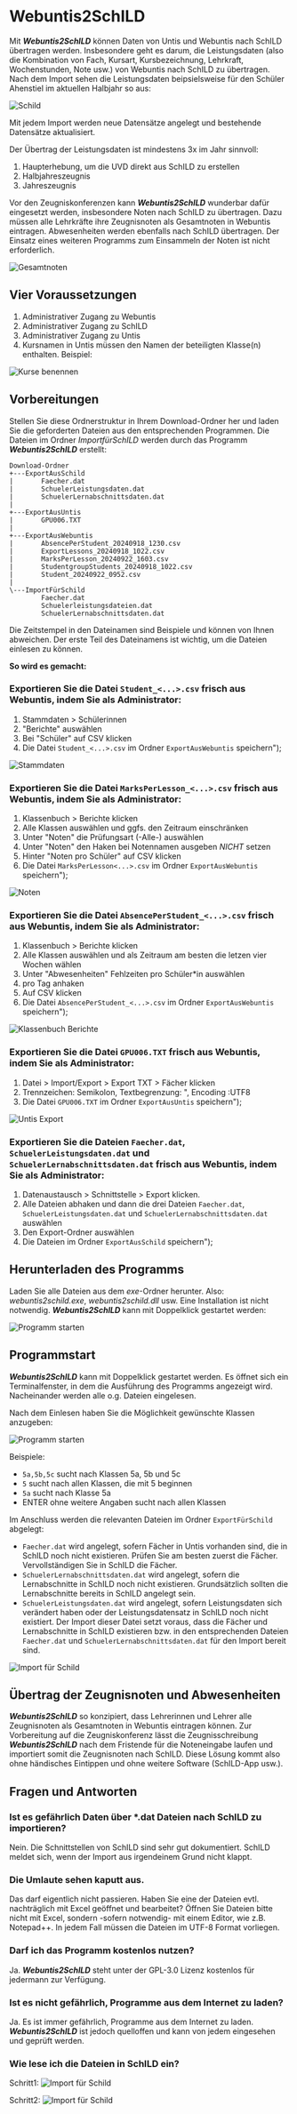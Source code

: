 # Webuntis2SchILD

Mit **_Webuntis2SchILD_** können Daten von Untis und Webuntis nach SchILD übertragen werden. Insbesondere geht es darum, die Leistungsdaten (also die Kombination von Fach, Kursart, Kursbezeichnung, Lehrkraft, Wochenstunden, Note usw.) von Webuntis nach SchILD zu übertragen. Nach dem Import sehen die Leistungsdaten beipsielsweise für den Schüler Ahenstiel im aktuellen Halbjahr so aus:

![Schild](https://github.com/stbaeumer/webuntis2schild/blob/main/bilder/schild.png?raw=true)

Mit jedem Import werden neue Datensätze angelegt und bestehende Datensätze aktualisiert.

Der Übertrag der Leistungsdaten ist mindestens 3x im Jahr sinnvoll:

1. Haupterhebung, um die UVD direkt aus SchILD zu erstellen
2. Halbjahreszeugnis 
3. Jahreszeugnis

Vor den Zeugniskonferenzen kann **_Webuntis2SchILD_** wunderbar dafür eingesetzt werden, insbesondere Noten nach SchILD zu übertragen. Dazu müssen alle Lehrkräfte ihre Zeugnisnoten als Gesamtnoten in Webuntis eintragen. 
Abwesenheiten werden ebenfalls nach SchILD übertragen. Der Einsatz eines weiteren Programms zum Einsammeln der Noten ist nicht erforderlich.

![Gesamtnoten](https://github.com/stbaeumer/webuntis2schild/blob/main/bilder/gesamtnoten.png?raw=true)

## Vier Voraussetzungen

1. Administrativer Zugang zu Webuntis
2. Administrativer Zugang zu SchILD
3. Administrativer Zugang zu Untis
4. Kursnamen in Untis müssen den Namen der beteiligten Klasse(n) enthalten. Beispiel: 

![Kurse benennen](https://github.com/stbaeumer/webuntis2schild/blob/main/bilder/kurse.png?raw=true)

## Vorbereitungen

Stellen Sie diese Ordnerstruktur in Ihrem Download-Ordner her und laden Sie die geforderten Dateien aus den entsprechenden Programmen. Die Dateien im Ordner *ImportfürSchILD* werden durch das Programm **_Webuntis2SchILD_** erstellt:

```
Download-Ordner
+---ExportAusSchild
|       Faecher.dat
|       SchuelerLeistungsdaten.dat
|       SchuelerLernabschnittsdaten.dat
|       
+---ExportAusUntis
|       GPU006.TXT
|       
+---ExportAusWebuntis
|       AbsencePerStudent_20240918_1230.csv
|       ExportLessons_20240918_1022.csv
|       MarksPerLesson_20240922_1603.csv
|       StudentgroupStudents_20240918_1022.csv
|       Student_20240922_0952.csv
|       
\---ImportFürSchild
        Faecher.dat
        Schuelerleistungsdateien.dat
        SchuelerLernabschnittsdaten.dat
```
Die Zeitstempel in den Dateinamen sind Beispiele und können von Ihnen abweichen. Der erste Teil des Dateinamens ist wichtig, um die Dateien einlesen zu können.



**So wird es gemacht:**

### Exportieren Sie die Datei `Student_<...>.csv` frisch aus Webuntis, indem Sie als Administrator:

1. Stammdaten > Schülerinnen
1. "Berichte" auswählen
1. Bei "Schüler" auf CSV klicken
1. Die Datei `Student_<...>.csv` im Ordner `ExportAusWebuntis` speichern");

![Stammdaten](https://github.com/stbaeumer/webuntis2schild/blob/main/bilder/stammdaten.png?raw=true)

### Exportieren Sie die Datei `MarksPerLesson_<...>.csv` frisch aus Webuntis, indem Sie als Administrator:

1. Klassenbuch > Berichte klicken
1. Alle Klassen auswählen und ggfs. den Zeitraum einschränken
1. Unter "Noten" die Prüfungsart (-Alle-) auswählen
1. Unter "Noten" den Haken bei Notennamen ausgeben _NICHT_ setzen
1. Hinter "Noten pro Schüler" auf CSV klicken
1. Die Datei `MarksPerLesson<...>.csv` im Ordner `ExportAusWebuntis` speichern"); 

![Noten](https://github.com/stbaeumer/webuntis2schild/blob/main/bilder/noten.png?raw=true)

### Exportieren Sie die Datei `AbsencePerStudent_<...>.csv` frisch aus Webuntis, indem Sie als Administrator:

1. Klassenbuch > Berichte klicken
1. Alle Klassen auswählen und als Zeitraum am besten die letzen vier Wochen wählen
1. Unter "Abwesenheiten" Fehlzeiten pro Schüler*in auswählen
1. pro Tag anhaken
1. Auf CSV klicken
1. Die Datei `AbsencePerStudent_<...>.csv` im Ordner `ExportAusWebuntis` speichern"); 

![Klassenbuch Berichte](https://github.com/stbaeumer/webuntis2schild/blob/main/bilder/abwesenheiten.png?raw=true)

### Exportieren Sie die Datei `GPU006.TXT` frisch aus Webuntis, indem Sie als Administrator:

1. Datei > Import/Export > Export TXT > Fächer klicken
1. Trennzeichen: Semikolon, Textbegrenzung: ", Encoding :UTF8
1. Die Datei `GPU006.TXT` im Ordner `ExportAusUntis` speichern"); 
	
![Untis Export](https://github.com/stbaeumer/webuntis2schild/blob/main/bilder/gpu.png?raw=true)

### Exportieren Sie die Dateien `Faecher.dat`, `SchuelerLeistungsdaten.dat` und `SchuelerLernabschnittsdaten.dat` frisch aus Webuntis, indem Sie als Administrator:

1. Datenaustausch > Schnittstelle > Export klicken.
1. Alle Dateien abhaken und dann die drei Dateien `Faecher.dat`, `SchuelerLeistungsdaten.dat` und `SchuelerLernabschnittsdaten.dat` auswählen
1. Den Export-Ordner auswählen
1. Die Dateien im Ordner `ExportAusSchild` speichern"); 

## Herunterladen des Programms

Laden Sie alle Dateien aus dem *exe*-Ordner herunter. Also: *webuntis2schild.exe*, *webuntis2schild.dll* usw. Eine Installation ist nicht notwendig. 
**_Webuntis2SchILD_** kann mit Doppelklick gestartet werden:

![Programm starten](https://github.com/stbaeumer/webuntis2schild/blob/main/bilder/exe.png?raw=true)


## Programmstart

**_Webuntis2SchILD_** kann mit Doppelklick gestartet werden. Es öffnet sich ein Terminalfenster, in dem die Ausführung des Programms angezeigt wird.
Nacheinander werden alle o.g. Dateien eingelesen.  

Nach dem Einlesen haben Sie die Möglichkeit gewünschte Klassen anzugeben: 

![Programm starten](https://github.com/stbaeumer/webuntis2schild/blob/main/bilder/programmstart.png?raw=true)

Beispiele:

- `5a,5b,5c` sucht nach Klassen 5a, 5b und 5c
- `5` sucht nach allen Klassen, die mit 5 beginnen
- `5a` sucht nach Klasse 5a
- ENTER ohne weitere Angaben sucht nach allen Klassen

Im Anschluss werden die relevanten Dateien im Ordner `ExportFürSchild` abgelegt:

- `Faecher.dat` wird angelegt, sofern Fächer in Untis vorhanden sind, die in SchILD noch nicht existieren. Prüfen Sie am besten zuerst die Fächer. Vervollständigen Sie in SchILD die Fächer.
- `SchuelerLernabschnittsdaten.dat` wird angelegt, sofern die Lernabschnitte in SchILD noch nicht existieren. Grundsätzlich sollten die Lernabschnitte bereits in SchILD angelegt sein.
- `SchuelerLeistungsdaten.dat` wird angelegt, sofern Leistungsdaten sich verändert haben oder der Leistungsdatensatz in SchILD noch nicht existiert. Der Import dieser Datei setzt voraus, dass die Fächer und Lernabschnitte in SchILD existieren bzw. in den entsprechenden Dateien `Faecher.dat` und `SchuelerLernabschnittsdaten.dat` für den Import bereit sind.

![Import für Schild](https://github.com/stbaeumer/webuntis2schild/blob/main/bilder/importfuerschild.png?raw=true)

## Übertrag der Zeugnisnoten und Abwesenheiten

**_Webuntis2SchILD_** so konzipiert, dass Lehrerinnen und Lehrer alle Zeugnisnoten als Gesamtnoten in Webuntis eintragen können. 
Zur Vorbereitung auf die Zeugniskonferenz lässt die Zeugnisschreibung **_Webuntis2SchILD_** nach dem Fristende für die Noteneingabe laufen und importiert somit die Zeugnisnoten nach SchILD. Diese Lösung kommt also ohne händisches Eintippen und ohne weitere Software (SchILD-App usw.).

## Fragen und Antworten

### Ist es gefährlich Daten über *.dat Dateien nach SchILD zu importieren? 
Nein. Die Schnittstellen von SchILD sind sehr gut dokumentiert. SchILD meldet sich, wenn der Import aus irgendeinem Grund nicht klappt.

### Die Umlaute sehen kaputt aus.
Das darf eigentlich nicht passieren. Haben Sie eine der Dateien evtl. nachträglich mit Excel geöffnet und bearbeitet? Öffnen Sie Dateien bitte nicht mit Excel, sondern -sofern notwendig- mit einem Editor, wie z.B. Notepad++. In jedem Fall müssen die Dateien im UTF-8 Format vorliegen.

### Darf ich das Programm kostenlos nutzen?
Ja. **_Webuntis2SchILD_** steht unter der GPL-3.0 Lizenz kostenlos für jedermann zur Verfügung.

### Ist es nicht gefährlich, Programme aus dem Internet zu laden?
Ja. Es ist immer gefährlich, Programme aus dem Internet zu laden. **_Webuntis2SchILD_** ist jedoch quelloffen und kann von jedem eingesehen und geprüft werden.


### Wie lese ich die Dateien in SchILD ein?

Schritt1:
![Import für Schild](https://github.com/stbaeumer/webuntis2schild/blob/main/bilder/import.png?raw=true)

Schritt2:
![Import für Schild](https://github.com/stbaeumer/webuntis2schild/blob/main/bilder/import2.png?raw=true)
